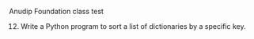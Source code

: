  Anudip Foundation  class test
  	
12. Write a Python program to sort a list of dictionaries by a specific key.
